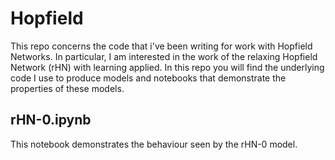 # Hopfield

This repo concerns the code that i've been writing for work with Hopfield Networks. In particular, I am interested in the work of the relaxing Hopfield Network (rHN) with learning applied. In this repo you will find the underlying code I use to produce models and notebooks that demonstrate the properties of these models.

## rHN-0.ipynb

This notebook demonstrates the behaviour seen by the rHN-0 model.